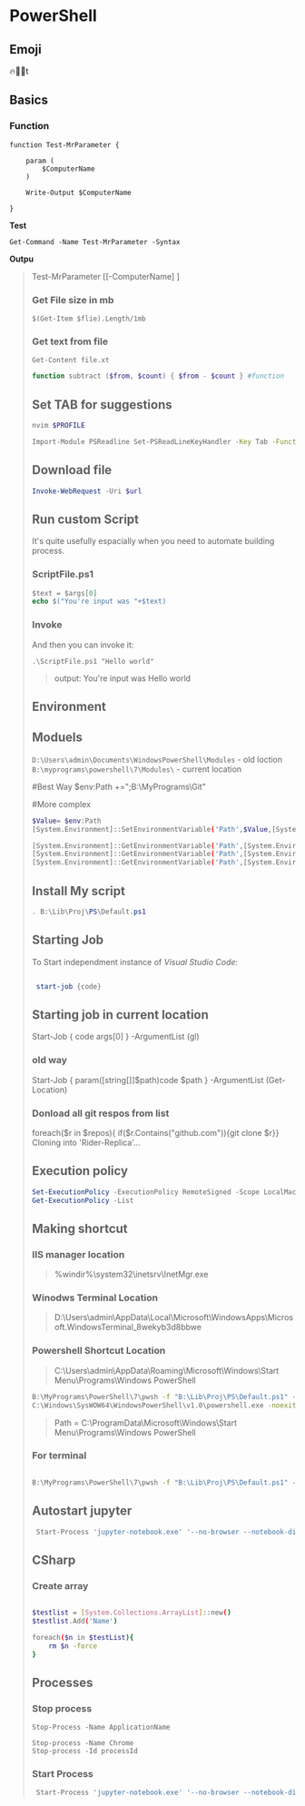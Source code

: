 # PowerShell



## Emoji 
🔥🤔💖t

## Basics

### Function

```pwsh
function Test-MrParameter {

    param (
        $ComputerName
    )

    Write-Output $ComputerName

}
```
**Test**

```
Get-Command -Name Test-MrParameter -Syntax
```

**Outpu**

>Test-MrParameter [[-ComputerName] <Object>]



### Get File size in mb

```pwsh
$(Get-Item $flie).Length/1mb
```

### Get text from file

```pwsh
Get-Content file.xt
```

```powershell
function subtract ($from, $count) { $from - $count } #function
```
## Set TAB for suggestions

```bash
nvim $PROFILE

Import-Module PSReadline Set-PSReadLineKeyHandler -Key Tab -Function MenuComplete
```

## Download file

```powershell
Invoke-WebRequest -Uri $url 
```

## Run custom Script

It's quite usefully espacially when you need to automate building process.

###  ScriptFile.ps1
```ps
$text = $args[0]
echo $("You're input was "+$text)
```
### Invoke

And then you can invoke it:

`.\ScriptFile.ps1 "Hello world"`
> output: You're input was Hello world

## Environment 

## Moduels

`D:\Users\admin\Documents\WindowsPowerShell\Modules` - old loction
`B:\myprograms\powershell\7\Modules\` - current location

#Best Way
$env:Path +=";B:\MyPrograms\Git"

#More complex

```bash
$Value= $env:Path
[System.Environment]::SetEnvironmentVariable('Path',$Value,[System.EnvironmentVariableTarget]::Process);

[System.Environment]::GetEnvironmentVariable('Path',[System.EnvironmentVariableTarget]::Process);
[System.Environment]::GetEnvironmentVariable('Path',[System.EnvironmentVariableTarget]::Machine);
[System.Environment]::GetEnvironmentVariable('Path',[System.EnvironmentVariableTarget]::User);
```

## Install My script

```powershell
. B:\Lib\Proj\PS\Default.ps1
```

## Starting Job
To Start independment instance of *Visual Studio Code*:

```powershell

 start-job {code}

```

## Starting job in current location 

Start-Job { code args[0] } -ArgumentList (gl)

### old way
Start-Job { param([string[]]$path)code $path } -ArgumentList (Get-Location)

### Donload all git respos from list

 foreach($r in $repos){ if($r.Contains("github.com")){git clone $r}}
Cloning into 'Rider-Replica'...
 

## Execution policy

```powershell
Set-ExecutionPolicy -ExecutionPolicy RemoteSigned -Scope LocalMachine
Get-ExecutionPolicy -List
```

## Making shortcut

### IIS manager location 

>%windir%\system32\inetsrv\InetMgr.exe

### Winodws Terminal Location

>D:\Users\admin\AppData\Local\Microsoft\WindowsApps\Microsoft.WindowsTerminal_8wekyb3d8bbwe

### Powershell Shortcut Location

>C:\Users\admin\AppData\Roaming\Microsoft\Windows\Start Menu\Programs\Windows PowerShell
```bash
B:\MyPrograms\PowerShell\7\pwsh -f "B:\Lib\Proj\PS\Default.ps1" -wd "B:\Temp" -noexit
C:\Windows\SysWOW64\WindowsPowerShell\v1.0\powershell.exe -noexit (. B:\Lib\Proj\PS\Default.ps1)
```
>Path = C:\ProgramData\Microsoft\Windows\Start Menu\Programs\Windows PowerShell

### For terminal
```bash

B:\MyPrograms\PowerShell\7\pwsh -f "B:\Lib\Proj\PS\Default.ps1" -wd "B:\Temp" -noexit

```


## Autostart jupyter

```bash
 Start-Process 'jupyter-notebook.exe' '--no-browser --notebook-dir=B:\Lib\Jup\ ' -WindowStyle Hidden
```
## CSharp


### Create array

```bash

$testlist = [System.Collections.ArrayList]::new()
$testlist.Add('Name')

foreach($n in $testList){
	rm $n -force
}

```

## Processes

### Stop process


```pwsh
Stop-Process -Name ApplicationName

Stop-process -Name Chrome
Stop-process -Id processId
```
### Start Process
```bash
 Start-Process 'jupyter-notebook.exe' '--no-browser --notebook-dir=B:\Lib\Jup\ ' -WindowStyle Hidden
```
